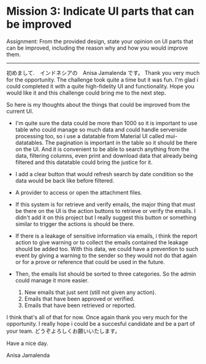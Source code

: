 # Mission 3: Indicate UI parts that can be improved
Assignment: From the provided design, state your opinion on UI parts that can be improved, including the reason why and how you would improve them.

-------------------------------------------------------

初めまして.　インドネシアの　Anisa Jamalenda です。
Thank you very much for the opportunity. The challenge took quite a time but it was fun. I'm glad i could completed it with a quite high-fidelity UI and functionality. Hope you would like it and this challenge could bring me to the next step.

So here is my thoughts about the things that could be improved from the current UI.

- I'm quite sure the data could be more than 1000 so it is important to use table who could manage so much data and could handle serverside processing too, so i use a datatable from Material UI called mui-datatables. The pagination is important in the table so it should be there on the UI. And it is convenient to be able to search anything from the data, filtering columns, even print and download data that already being filtered and this datatable could bring the justice for it.

- I add a clear button that would refresh search by date condition so the data would be back like before filtered.

- A provider to access or open the attachment files.

- If this system is for retrieve and verify emails, the major thing that must be there on the UI is the action buttons to retrieve or verify the emails. I didn't add it on this project but I really suggest this button or something similar to trigger the actions is should be there.

- If there is a leakage of sensitive information via emails, i think the report action to give warning or to collect the emails contained the leakage should be added too. With this data, we could have a prevention to such event by giving a warning to the sender so they would not do that again or for a prove or reference that could be used in the future.

- Then, the emails list should be sorted to three categories. So the admin could manage it more easier.
    1. New emails that just sent (still not given any action).
    2. Emails that have been approved or verified.
    3. Emails that have been retrieved or reported.

I think that's all of that for now. Once again thank you very much for the opportunity. I really hope i could be a succesful candidate and be a part of your team.
どうぞよろしくお願いいたします。

Have a nice day.

Anisa Jamalenda





